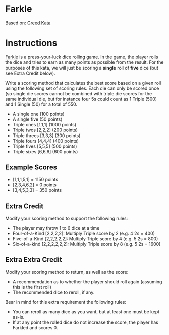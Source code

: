 # Farkle

Based on: [Greed Kata](https://github.com/ardalis/kata-catalog/blob/master/katas/Greed.md)

# Instructions #

[Farkle](https://en.wikipedia.org/wiki/Farkle) is a press-your-luck dice rolling game. In the game, the player rolls the dice and tries to earn as many points as possible from the result. For the purposes of this kata, we will just be scoring a **single** roll of **five** dice (but see Extra Credit below).

Write a scoring method that calculates the best score based on a given roll using the following set of scoring rules. Each die can only be scored once (so single die scores cannot be combined with triple die scores for the same individual die, but for instance four 5s could count as 1 Triple (500) and 1 Single (50) for a total of 550.

- A single one (100 points)
- A single five (50 points)
- Triple ones [1,1,1] (1000 points)
- Triple twos [2,2,2] (200 points)
- Triple threes [3,3,3] (300 points)
- Triple fours [4,4,4] (400 points)
- Triple fives [5,5,5] (500 points)
- Triple sixes [6,6,6] (600 points)

## Example Scores ##

- [1,1,1,5,1] = 1150 points
- [2,3,4,6,2] = 0 points
- [3,4,5,3,3] = 350 points


## Extra Credit ##
Modify your scoring method to support the following rules:

- The player may throw 1 to 6 dice at a time
- Four-of-a-Kind [2,2,2,2]: Multiply Triple score by 2 (e.g. 4 2s = 400)
- Five-of-a-Kind [2,2,2,2,2]: Multiply Triple score by 4 (e.g. 5 2s = 800)
- Six-of-a-kind [2,2,2,2,2,2]: Multiply Triple score by 8 (e.g. 5 2s = 1600)


## Extra Extra Credit ##
Modify your scoring method to return, as well as the score:

- A recommendation as to whether the player should roll again (assuming this is the first roll)
- The recommended dice to reroll, if any.

Bear in mind for this extra requirement the following rules:

- You can reroll as many dice as you want, but at least one must be kept as-is.
- If at any point the rolled dice do not increase the score, the player has Farkled and scores 0.
